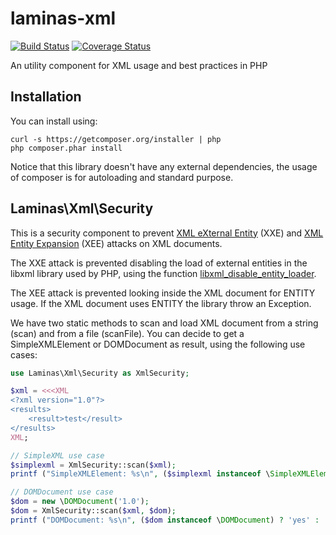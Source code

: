 # laminas-xml

[![Build Status](https://travis-ci.com/laminas/laminas-xml.svg?branch=master)](https://travis-ci.com/laminas/laminas-xml)
[![Coverage Status](https://coveralls.io/repos/github/laminas/laminas-xml/badge.svg?branch=master)](https://coveralls.io/github/laminas/laminas-xml?branch=master)

An utility component for XML usage and best practices in PHP

## Installation

You can install using:

```
curl -s https://getcomposer.org/installer | php
php composer.phar install
```

Notice that this library doesn't have any external dependencies, the usage of composer is for autoloading and standard purpose. 


## Laminas\Xml\Security

This is a security component to prevent [XML eXternal Entity](https://www.owasp.org/index.php/XML_External_Entity_%28XXE%29_Processing) (XXE) and [XML Entity Expansion](http://projects.webappsec.org/w/page/13247002/XML%20Entity%20Expansion) (XEE) attacks on XML documents.

The XXE attack is prevented disabling the load of external entities in the libxml library used by PHP, using the function [libxml_disable_entity_loader](http://www.php.net/manual/en/function.libxml-disable-entity-loader.php).

The XEE attack is prevented looking inside the XML document for ENTITY usage. If the XML document uses ENTITY the library throw an Exception.

We have two static methods to scan and load XML document from a string (scan) and from a file (scanFile). You can decide to get a SimpleXMLElement or DOMDocument as result, using the following use cases:

```php
use Laminas\Xml\Security as XmlSecurity;

$xml = <<<XML
<?xml version="1.0"?>
<results>
    <result>test</result>
</results>
XML;

// SimpleXML use case
$simplexml = XmlSecurity::scan($xml);
printf ("SimpleXMLElement: %s\n", ($simplexml instanceof \SimpleXMLElement) ? 'yes' : 'no');

// DOMDocument use case
$dom = new \DOMDocument('1.0');
$dom = XmlSecurity::scan($xml, $dom);
printf ("DOMDocument: %s\n", ($dom instanceof \DOMDocument) ? 'yes' : 'no');
```
